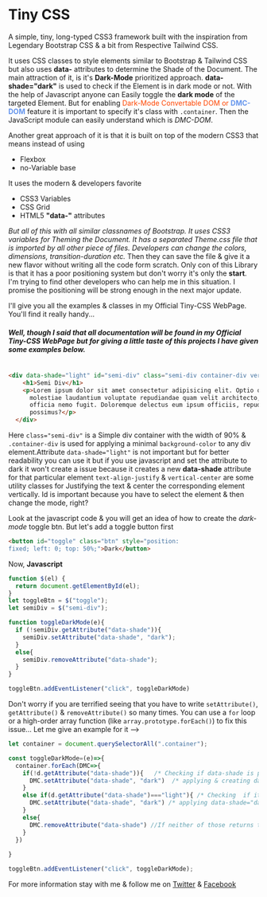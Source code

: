 # Tiny CSS

A simple, tiny, long-typed CSS3 framework built with the inspiration from Legendary Bootstrap CSS & a bit from Respective Tailwind CSS.

It uses CSS classes to style elements similar to Bootstrap & Tailwind CSS but also uses __data-__ attributes to determine the Shade of the Document. The main attraction of it, is it's __Dark-Mode__ prioritized approach. __data-shade="dark"__ is used to check if the Element is in dark mode or not. With the help of Javascript anyone can Easily toggle the **dark mode** of the targeted Element. But for enabling <span style="color: orangered">Dark-Mode Convertable DOM or <b style="color:cornflowerblue">DMC-DOM</b></span> feature it is important to specify it's class with `.container`. Then the JavaScript module can easily understand which is _DMC-DOM_.

Another great approach of it is that it is built on top of the modern CSS3 that means instead of using 

* Flexbox
* no-Variable base

It uses the modern & developers favorite

* CSS3 Variables
* CSS Grid
* HTML5 __"data-"__ attributes


_But all of this with all similar classnames of Bootstrap. It uses CSS3 variables for Theming the Document. It has a separated Theme.css file that is imported by all other piece of files. Developers can change the colors, dimensions, transition-duration etc._ Then they can save the file & give it a new flavor without writing all the code form scratch. Only con of this Library is that it has a poor positioning system but don't worry it's only the __start__.  I'm trying to find other developers who can help me  in this situation. I promise the positioning will be strong enough in the next major update. 


I'll give you all the examples & classes in my Official Tiny-CSS WebPage. You'll find it really handy... 


##### Well, though I said that all documentation will be found in my Official Tiny-CSS WebPage but for giving a little taste of this projects I have given some examples below.

```html

<div data-shade="light" id="semi-div" class="semi-div container-div vertical-center text-align-justify">
    <h1>Semi Div</h1>
    <p>Lorem ipsum dolor sit amet consectetur adipisicing elit. Optio qui facere eveniet, eligendi explicabo similique
      molestiae laudantium voluptate repudiandae quam velit architecto, nulla eos quae expedita totam aspernatur quia
      officia nemo fugit. Doloremque delectus eum ipsum officiis, repudiandae
      possimus?</p>
  </div>
```

Here `class="semi-div"` is a Simple div container with the width of 90% & `.container-div` is used for applying a minimal `background-color` to any div element.Attribute `data-shade="light"` is not important but for better readability you can use it but if you use javascript and set the attribute to dark it won't create a issue because it creates a new __data-shade__ attribute for that particular element `text-align-justify` & `vertical-center` are some utility classes for Justifying the text & center the corresponding element  vertically. Id is important because you have to select the element & then change the mode, right?

Look at the javascript code & you will get an idea of how to create the _dark-mode_ toggle btn. But  let's add a toggle button first

```html
<button id="toggle" class="btn" style="position: 
fixed; left: 0; top: 50%;">Dark</button>
```
Now, __Javascript__

```javascript
function $(el) {
  return document.getElementById(el);
}
let toggleBtn = $("toggle");
let semiDiv = $("semi-div");

function toggleDarkMode(e){
  if (!semiDiv.getAttribute("data-shade")){
    semiDiv.setAttribute("data-shade", "dark");
  }
  else{
    semiDiv.removeAttribute("data-shade");
  }
}

toggleBtn.addEventListener("click", toggleDarkMode)
```


Don't worry if you are terrified seeing that you have to write `setAttribute()`, `getAttribute()` & `removeAttribute()` so many times. You can use a `for` loop or a high-order array function (like `array.prototype.forEach()`) to fix this issue... Let me give an example for it  -->

```javascript
let container = document.querySelectorAll(".container");

const toggleDarkMode=(e)=>{
  container.forEach(DMC=>{
    if(!d.getAttribute("data-shade")){   /* Checking if data-shade is present or not*/
      DMC.setAttribute("data-shade", "dark")  /* applying & creating data-shade="dark" */
    }
    else if(d.getAttribute("data-shade")==="light"){ /* Checking  if it's default to "light" or not*/
      DMC.setAttribute("data-shade", "dark") /* applying data-shade="dark" */
    }
    else{
      DMC.removeAttribute("data-shade") //If neither of those returns true we Remove the attribute
    }
  })
  
}

toggleBtn.addEventListener("click", toggleDarkMode);
```



For more information stay with me & follow me on <a href="https://twitter.com/@krtirtho" target="_blank">Twitter</a> & <a href="https://facebook.com/krtirtho" target="_blank">Facebook</a>